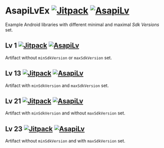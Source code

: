 AsapiLvEx [![Jitpack][0]][1] [![AsapiLv][2]][3]
===============================================
Example Android libraries with different minimal and maximal _Sdk Versions_ set.

Lv 1 [![Jitpack][v1]][j1] [![AsapiLv][s1]][a1]
----------------------------------------------
Artifact without `minSdkVersion` or `maxSdkVersion` set.

Lv 13 [![Jitpack][v13]][j13] [![AsapiLv][s13]][a13]
---------------------------------------------------
Artifact with `minSdkVersion` and `maxSdkVersion` set.

Lv 21 [![Jitpack][v21]][j21] [![AsapiLv][s21]][a21]
---------------------------------------------------
Artifact with `minSdkVersion` and without `maxSdkVersion` set.

Lv 23 [![Jitpack][v23]][j23] [![AsapiLv][s23]][a23]
---------------------------------------------------
Artifact without `minSdkVersion` and with `maxSdkVersion` set.


  [0]: https://jitpack.io/v/com.github.asapi/asapilvex.svg
  [1]: https://jitpack.io/#com.github.asapi/asapilvex
  [2]: https://asapi.herokuapp.com/com.github.asapi/asapilvex/api.svg
  [3]: https://asapi.herokuapp.com/com.github.asapi/asapilvex

  [a1]:  https://asapi.herokuapp.com/com.github.asapi.asapilvex/lv1
  [a13]: https://asapi.herokuapp.com/com.github.asapi.asapilvex/lv13
  [a21]: https://asapi.herokuapp.com/com.github.asapi.asapilvex/lv21
  [a23]: https://asapi.herokuapp.com/com.github.asapi.asapilvex/lv23

  [s1]:  https://asapi.herokuapp.com/com.github.asapi.asapilvex/lv1/api.svg
  [s13]: https://asapi.herokuapp.com/com.github.asapi.asapilvex/lv13/api.svg
  [s21]: https://asapi.herokuapp.com/com.github.asapi.asapilvex/lv21/api.svg
  [s23]: https://asapi.herokuapp.com/com.github.asapi.asapilvex/lv23/api.svg

  [j1]:  https://jitpack.io/#com.github.asapi.asapilvex/lv1
  [j13]: https://jitpack.io/#com.github.asapi.asapilvex/lv13
  [j21]: https://jitpack.io/#com.github.asapi.asapilvex/lv21
  [j23]: https://jitpack.io/#com.github.asapi.asapilvex/lv23

  [v1]:  https://jitpack.io/v/com.github.asapi.asapilvex/lv1.svg
  [v13]: https://jitpack.io/v/com.github.asapi.asapilvex/lv13.svg
  [v21]: https://jitpack.io/v/com.github.asapi.asapilvex/lv21.svg
  [v23]: https://jitpack.io/v/com.github.asapi.asapilvex/lv23.svg
